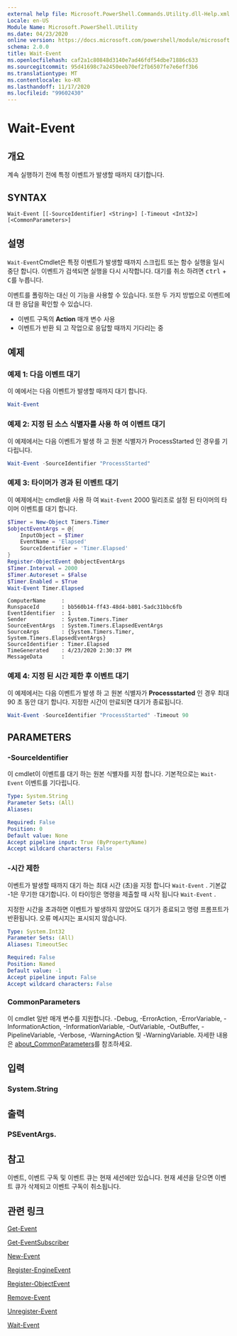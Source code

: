```yaml
---
external help file: Microsoft.PowerShell.Commands.Utility.dll-Help.xml
Locale: en-US
Module Name: Microsoft.PowerShell.Utility
ms.date: 04/23/2020
online version: https://docs.microsoft.com/powershell/module/microsoft.powershell.utility/wait-event?view=powershell-7.2&WT.mc_id=ps-gethelp
schema: 2.0.0
title: Wait-Event
ms.openlocfilehash: caf2a1c80848d3140e7ad46fdf54dbe71886c633
ms.sourcegitcommit: 95d41698c7a2450eeb70ef2fb6507fe7e6eff3b6
ms.translationtype: MT
ms.contentlocale: ko-KR
ms.lasthandoff: 11/17/2020
ms.locfileid: "99602430"
---
```

# Wait-Event

## 개요
계속 실행하기 전에 특정 이벤트가 발생할 때까지 대기합니다.

## SYNTAX

```
Wait-Event [[-SourceIdentifier] <String>] [-Timeout <Int32>] [<CommonParameters>]
```

## 설명

`Wait-Event`Cmdlet은 특정 이벤트가 발생할 때까지 스크립트 또는 함수 실행을 일시 중단 합니다. 이벤트가 검색되면 실행을 다시 시작합니다. 대기를 취소 하려면 <kbd>ctrl</kbd> + <kbd>C</kbd>를 누릅니다.

이벤트를 폴링하는 대신 이 기능을 사용할 수 있습니다. 또한 두 가지 방법으로 이벤트에 대 한 응답을 확인할 수 있습니다.

- 이벤트 구독의 **Action** 매개 변수 사용
- 이벤트가 반환 되 고 작업으로 응답할 때까지 기다리는 중

## 예제

### 예제 1: 다음 이벤트 대기

이 예에서는 다음 이벤트가 발생할 때까지 대기 합니다.

```powershell
Wait-Event
```

### 예제 2: 지정 된 소스 식별자를 사용 하 여 이벤트 대기

이 예제에서는 다음 이벤트가 발생 하 고 원본 식별자가 ProcessStarted 인 경우를 기다립니다.

```powershell
Wait-Event -SourceIdentifier "ProcessStarted"
```

### 예제 3: 타이머가 경과 된 이벤트 대기

이 예제에서는 cmdlet을 사용 하 여 `Wait-Event` 2000 밀리초로 설정 된 타이머의 타이머 이벤트를 대기 합니다.

```powershell
$Timer = New-Object Timers.Timer
$objectEventArgs = @{
    InputObject = $Timer
    EventName = 'Elapsed'
    SourceIdentifier = 'Timer.Elapsed'
}
Register-ObjectEvent @objectEventArgs
$Timer.Interval = 2000
$Timer.Autoreset = $False
$Timer.Enabled = $True
Wait-Event Timer.Elapsed
```

```Output
ComputerName     :
RunspaceId       : bb560b14-ff43-48d4-b801-5adc31bbc6fb
EventIdentifier  : 1
Sender           : System.Timers.Timer
SourceEventArgs  : System.Timers.ElapsedEventArgs
SourceArgs       : {System.Timers.Timer, System.Timers.ElapsedEventArgs}
SourceIdentifier : Timer.Elapsed
TimeGenerated    : 4/23/2020 2:30:37 PM
MessageData      :
```

### 예제 4: 지정 된 시간 제한 후 이벤트 대기

이 예제에서는 다음 이벤트가 발생 하 고 원본 식별자가 **Processstarted** 인 경우 최대 90 초 동안 대기 합니다. 지정한 시간이 만료되면 대기가 종료됩니다.

```powershell
Wait-Event -SourceIdentifier "ProcessStarted" -Timeout 90
```

## PARAMETERS

### -SourceIdentifier

이 cmdlet이 이벤트를 대기 하는 원본 식별자를 지정 합니다.
기본적으로는 `Wait-Event` 이벤트를 기다립니다.

```yaml
Type: System.String
Parameter Sets: (All)
Aliases:

Required: False
Position: 0
Default value: None
Accept pipeline input: True (ByPropertyName)
Accept wildcard characters: False
```

### -시간 제한

이벤트가 발생할 때까지 대기 하는 최대 시간 (초)을 지정 합니다 `Wait-Event` . 기본값 -1은 무기한 대기합니다. 이 타이밍은 명령을 제출할 때 시작 됩니다 `Wait-Event` .

지정한 시간을 초과하면 이벤트가 발생하지 않았어도 대기가 종료되고 명령 프롬프트가 반환됩니다. 오류 메시지는 표시되지 않습니다.

```yaml
Type: System.Int32
Parameter Sets: (All)
Aliases: TimeoutSec

Required: False
Position: Named
Default value: -1
Accept pipeline input: False
Accept wildcard characters: False
```

### CommonParameters

이 cmdlet 일반 매개 변수를 지원합니다. -Debug, -ErrorAction, -ErrorVariable, -InformationAction, -InformationVariable, -OutVariable, -OutBuffer, -PipelineVariable, -Verbose, -WarningAction 및 -WarningVariable. 자세한 내용은 [about_CommonParameters](https://go.microsoft.com/fwlink/?LinkID=113216)를 참조하세요.

## 입력

### System.String

## 출력

### PSEventArgs.

## 참고

이벤트, 이벤트 구독 및 이벤트 큐는 현재 세션에만 있습니다. 현재 세션을 닫으면 이벤트 큐가 삭제되고 이벤트 구독이 취소됩니다.

## 관련 링크

[Get-Event](Get-Event.md)

[Get-EventSubscriber](Get-EventSubscriber.md)

[New-Event](New-Event.md)

[Register-EngineEvent](Register-EngineEvent.md)

[Register-ObjectEvent](Register-ObjectEvent.md)

[Remove-Event](Remove-Event.md)

[Unregister-Event](Unregister-Event.md)

[Wait-Event](Wait-Event.md)

